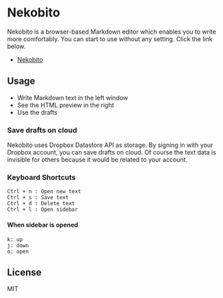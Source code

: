Nekobito
=========

Nekobito is a browser-based Markdown editor which enables you to write more comfortably. You can start to use without any setting. Click the link below.

- [Nekobito](https://nekobito.github.io)

## Usage

  - Write Markdown text in the left window
  - See the HTML preview in the right
  - Use the drafts

### Save drafts on cloud
Nekobito uses Dropbox Datastore API as storage. By signing in with your Dropbox account, you can save drafts on cloud. Of course the text data is invisible for others because it would be related to your account.

### Keyboard Shortcuts

```
Ctrl + n : Open new text
Ctrl + s : Save text
Ctrl + d : Delete text
Ctrl + l : Open sidebar
```

#### When sidebar is opened

```
k: up
j: down
o: open
```

## License

MIT
